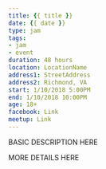 ```yaml
---
title: {{ title }}
date: {{ date }}
type: jam
tags:
- jam
- event
duration: 48 hours
location: LocationName
address1: StreetAddress
address2: Richmond, VA
start: 1/10/2018 5:00PM
end: 1/10/2018 10:00PM
age: 18+
facebook: Link
meetup: Link
---
```

BASIC DESCRIPTION HERE
<!-- more -->
MORE DETAILS HERE